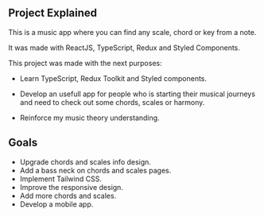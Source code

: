 ## Project Explained

This is a music app where you can find any scale, chord or key from a note.

It was made with ReactJS, TypeScript, Redux and Styled Components.

This project was made with the next purposes:

- Learn TypeScript, Redux Toolkit and Styled components.

- Develop an usefull app for people who is starting their musical journeys and need to check out some chords, scales or harmony.

- Reinforce my music theory understanding.

## Goals

- Upgrade chords and scales info design.
- Add a bass neck on chords and scales pages.
- Implement Tailwind CSS.
- Improve the responsive design.
- Add more chords and scales.
- Develop a mobile app.
